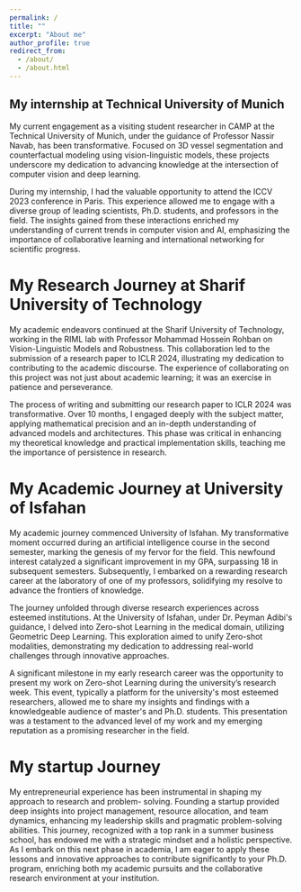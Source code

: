 ```yaml
---
permalink: /
title: ""
excerpt: "About me"
author_profile: true
redirect_from: 
  - /about/
  - /about.html
---
```


My internship at Technical University of Munich
------
My current engagement as a visiting student researcher in CAMP at the Technical University of Munich, under the guidance of Professor Nassir Navab, has been transformative. Focused on 3D vessel segmentation and counterfactual modeling using vision-linguistic models, these projects underscore my dedication to advancing knowledge at the intersection of computer vision and deep learning.

During my internship, I had the valuable opportunity to attend the ICCV 2023 conference in Paris. This experience allowed me to engage with a diverse group of leading scientists, Ph.D. students, and professors in the field. The insights gained from these interactions enriched my understanding of current trends in computer vision and AI, emphasizing the importance of collaborative learning and international networking for scientific progress.


My Research Journey at Sharif University of Technology
======
My academic endeavors continued at the Sharif University of Technology, working in the RIML lab with Professor Mohammad Hossein Rohban on Vision-Linguistic Models and Robustness. This collaboration led to the submission of a research paper to ICLR 2024, illustrating my dedication to contributing to the academic discourse. The experience of collaborating on this project was not just about academic learning; it was an exercise in patience and perseverance.

The process of writing and submitting our research paper to ICLR 2024 was transformative. Over 10 months, I engaged deeply with the subject matter, applying mathematical precision and an in-depth understanding of advanced models and architectures. This phase was critical in enhancing my theoretical knowledge and practical implementation skills, teaching me the importance of persistence in research.


My Academic Journey at University of Isfahan
======
My academic journey commenced University of Isfahan. My transformative moment occurred during an artificial intelligence course in the second semester, marking the genesis of my fervor for the field. This newfound interest catalyzed a significant improvement in my GPA, surpassing 18 in subsequent semesters. Subsequently, I embarked on a rewarding research career at the laboratory of one of my professors, solidifying my resolve to advance the frontiers of knowledge.

The journey unfolded through diverse research experiences across esteemed institutions. At the University of Isfahan, under Dr. Peyman Adibi's guidance, I delved into Zero-shot Learning in the medical domain, utilizing Geometric Deep Learning. This exploration aimed to unify Zero-shot modalities, demonstrating my dedication to addressing real-world challenges through innovative approaches.

A significant milestone in my early research career was the opportunity to present my work on Zero-shot Learning during the university’s research week. This event, typically a platform for the university's most esteemed researchers, allowed me to share my insights and findings with a knowledgeable audience of master's and Ph.D. students. This presentation was a testament to the advanced level of my work and my emerging reputation as a promising researcher in the field.


My startup Journey
======
My entrepreneurial experience has been instrumental in shaping my approach to research and problem- solving. Founding a startup provided deep insights into project management, resource allocation, and team dynamics, enhancing my leadership skills and pragmatic problem-solving abilities. This journey, recognized with a top rank in a summer business school, has endowed me with a strategic mindset and a holistic perspective. As I embark on this next phase in academia, I am eager to apply these lessons and innovative approaches to contribute significantly to your Ph.D. program, enriching both my academic pursuits and the collaborative research environment at your institution.


